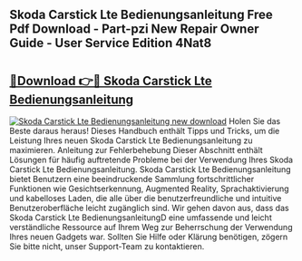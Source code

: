 ## Skoda Carstick Lte Bedienungsanleitung Free Pdf Download - Part-pzi New Repair Owner Guide - User Service Edition 4Nat8

# <h2><a href="http://df5z9uz.blite.top/?on=Skoda+Carstick+Lte+Bedienungsanleitung">🔗Download 👉🔴 Skoda Carstick Lte Bedienungsanleitung</a></h2>

[![Skoda Carstick Lte Bedienungsanleitung new download](https://i.imgur.com/lujVjoI.png)](http://df5z9uz.blite.top/?on=Skoda+Carstick+Lte+Bedienungsanleitung)
Holen Sie das Beste daraus heraus! Dieses Handbuch enthält Tipps und Tricks, um die Leistung Ihres neuen Skoda Carstick Lte Bedienungsanleitung zu maximieren. Anleitung zur Fehlerbehebung Dieser Abschnitt enthält Lösungen für häufig auftretende Probleme bei der Verwendung Ihres Skoda Carstick Lte Bedienungsanleitung. Skoda Carstick Lte Bedienungsanleitung bietet Benutzern eine beeindruckende Sammlung fortschrittlicher Funktionen wie Gesichtserkennung, Augmented Reality, Sprachaktivierung und kabelloses Laden, die alle über die benutzerfreundliche und intuitive Benutzeroberfläche leicht zugänglich sind. Wir gehen davon aus, dass das Skoda Carstick Lte BedienungsanleitungD eine umfassende und leicht verständliche Ressource auf Ihrem Weg zur Beherrschung der Verwendung Ihres neuen Gadgets war. Sollten Sie Hilfe oder Klärung benötigen, zögern Sie bitte nicht, unser Support-Team zu kontaktieren.
